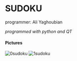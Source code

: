 # SUDOKU 

programmer: Ali Yaghoubian

_programmed with python and QT_

#### Pictures

![0sudoku](https://user-images.githubusercontent.com/79134287/137587714-30fd42ee-1148-4778-8faf-02bb0584ec13.JPG)
![1sudoku](https://user-images.githubusercontent.com/79134287/137587718-1c92c647-a9fc-40bf-895a-ca42d457d272.JPG)
